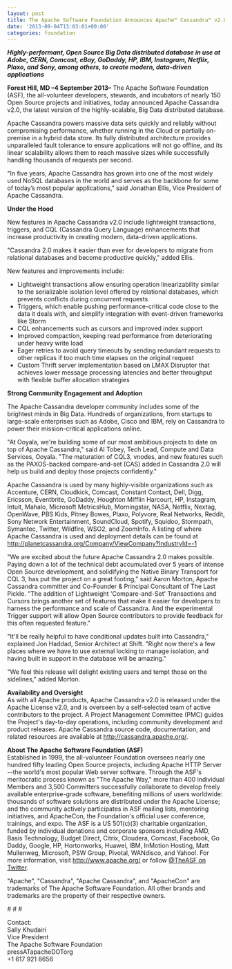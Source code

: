 ```yaml
---
layout: post
title: The Apache Software Foundation Announces Apache™ Cassandra™ v2.0
date: '2013-09-04T13:03:01+00:00'
categories: foundation
---
```

<p class="MsoNormal"><b><i>Highly-performant, Open Source Big Data distributed database in use at Adobe, CERN, Comcast, eBay, GoDaddy, HP, IBM, Instagram, Netflix, Plaxo, and Sony, among others, to create modern, data-driven applications</i></b></p> 
  <p class="MsoNormal"><b>Forest Hill, MD –4 September
2013–</b> The Apache Software Foundation (ASF), the all-volunteer developers,
stewards, and incubators of nearly 150 Open Source projects and initiatives,
today announced Apache Cassandra v2.0, the latest version of the
highly-scalable, Big Data distributed database.<o:p /></p> 
  <p class="MsoNormal">Apache Cassandra powers massive data sets quickly and
reliably without compromising performance, whether running in the Cloud or
partially on-premise in a hybrid data store. Its fully distributed architecture
provides unparalleled fault tolerance to ensure applications will not go
offline, and its linear scalability allows them to reach massive sizes while successfully
handling thousands of requests per second.<o:p /></p> 
  <p class="MsoNormal">&quot;In five years, Apache Cassandra has grown into one of the
most widely used NoSQL databases in the world and serves as the backbone for
some of today’s most popular applications,&quot; said Jonathan Ellis, Vice President
of Apache Cassandra. <o:p /></p> 
  <p class="MsoNormal"><b>Under the Hood<o:p /></b></p> 
  <p class="MsoNormal">New features in Apache Cassandra v2.0 include lightweight
transactions, triggers, and CQL (Cassandra Query Language) enhancements that
increase productivity in creating modern, data-driven applications.<o:p /></p> 
  <p class="MsoNormal">&quot;Cassandra 2.0 makes it easier than ever for developers to
migrate from relational databases and become productive quickly,&quot; added Ellis.<o:p /></p> 
  <p class="MsoNormal">New features and improvements include:<o:p /></p> 
  <p class="MsoNormal"> </p> 
  <ul> 
    <li>Lightweight transactions allow ensuring operation linearizability
similar to the serializable isolation level offered by relational databases,
which prevents conflicts during concurrent requests</li> 
    <li>Triggers, which enable pushing performance-critical code close to the
data it deals with, and simplify integration with event-driven frameworks like
Storm</li> 
    <li>CQL
enhancements such as cursors and improved index support</li> 
    <li>Improved
compaction, keeping read performance from deteriorating under heavy write load</li> 
    <li>Eager
retries to avoid query timeouts by sending redundant requests to other replicas
if too much time elapses on the original request</li> 
    <li>Custom
Thrift server implementation based on LMAX Disruptor that achieves lower
message processing latencies and better throughput with flexible buffer
allocation strategies</li> 
    <p> </p> 
  </ul><b>Strong Community
Engagement and Adoption</b><br /><o:p> 
    <p class="MsoNormal">The Apache Cassandra developer community includes some of
the brightest minds in Big Data. Hundreds of organizations, from startups to
large-scale enterprises such as Adobe, Cisco and IBM, rely on Cassandra to
power their mission-critical applications online. <o:p /></p> 
    <p class="MsoNormal">&quot;At Ooyala, we're building some of our most ambitious
projects to date on top of Apache Cassandra,&quot; said Al Tobey, Tech Lead, Compute
and Data Services, Ooyala. &quot;The maturation of CQL3, vnodes, and new features
such as the PAXOS-backed compare-and-set (CAS) added in Cassandra 2.0 will help
us build and deploy those projects confidently.&quot;<o:p /></p> 
    <p class="MsoNormal">Apache Cassandra is used by many highly-visible organizations such as Accenture, CERN, Cloudkick, Comcast, Constant Contact, Dell, Digg, Ericsson, Eventbrite, GoDaddy, Houghton Mifflin Harcourt, HP, Instagram, Intuit, Mahalo, Microsoft MetricsHub, Morningstar, NASA, Netflix, Nextag, OpenWave, PBS Kids, Pitney Bowes, Plaxo, Polyvore, Real Networks, Reddit, Sony Network Entertainment, SoundCloud, Spotify, Squidoo, Stormpath, Symantec, Twitter, Wildfire, WSO2, and ZoomInfo. A listing of where Apache Cassandra is used and deployment details can be found at <a href="http://planetcassandra.org/Company/ViewCompany?IndustryId=-1">http://planetcassandra.org/Company/ViewCompany?IndustryId=-1</a></p> 
    <p class="MsoNormal">&quot;We are excited about the future Apache Cassandra 2.0 makes possible. Paying down a lot of the technical debt accumulated over 5 years of intense Open Source development, and solidifying the Native Binary Transport for CQL 3, has put the project on a great footing,&quot; said Aaron Morton, Apache Cassandra committer and Co-Founder &amp; Principal Consultant of The Last Pickle. &quot;The addition of Lightweight 'Compare-and-Set' Transactions and Cursors brings another set of features that make it easier for developers to harness the performance and scale of Cassandra. And the experimental Trigger support will allow Open Source contributors to provide feedback for this often requested feature.&quot;</p> 
    <p class="MsoNormal">&quot;It'll be really helpful to have conditional updates built into Cassandra,&quot; explained Jon Haddad, Senior Architect at Shift. &quot;Right now there's a few places where we have to use external locking to manage isolation, and having built in support in the database will be amazing.&quot;</p> 
    <p class="MsoNormal">&quot;We feel this release will delight existing users and tempt those on the sidelines,&quot; added Morton.</p> 
    <p class="MsoNormal"><b>Availability and
Oversight<br /> </b>As with all Apache products, Apache Cassandra v2.0 is released under the
Apache License v2.0, and is overseen by a self-selected team of active
contributors to the project. A Project Management Committee (PMC) guides the
Project's day-to-day operations, including community development and product
releases. Apache Cassandra source code, documentation, and related resources
are available at <a href="http://cassandra.apache.org/">http://cassandra.apache.org/</a>.<b><o:p /></b></p> 
    <p class="MsoNormal"><b>About The Apache
Software Foundation (ASF)<br /> </b>Established in 1999, the all-volunteer Foundation oversees nearly one
hundred fifty leading Open Source projects, including Apache HTTP Server --the
world's most popular Web server software. Through the ASF's meritocratic
process known as &quot;The Apache Way,&quot; more than 400 individual Members
and 3,500 Committers successfully collaborate to develop freely available
enterprise-grade software, benefiting millions of users worldwide: thousands of
software solutions are distributed under the Apache License; and the community
actively participates in ASF mailing lists, mentoring initiatives, and
ApacheCon, the Foundation's official user conference, trainings, and expo. The
ASF is a US 501(c)(3) charitable organization, funded by individual donations
and corporate sponsors including AMD, Basis Technology, Budget Direct, Citrix,
Cloudera, Comcast, Facebook, Go Daddy, Google, HP, Hortonworks, Huawei, IBM,
InMotion Hosting, Matt Mullenweg, Microsoft, PSW Group, Pivotal, WANdisco, and
Yahoo!. For more information, visit <a href="http://www.apache.org/">http://www.apache.org/</a> or follow <a href="https://twitter.com/TheASF">@TheASF on
Twitter</a>.<b><o:p /></b></p> 
    <p class="MsoNormal">&quot;Apache&quot;, &quot;Cassandra&quot;, &quot;Apache
Cassandra&quot;, and &quot;ApacheCon&quot; are trademarks of The Apache
Software Foundation. All other brands and trademarks are the property of their
respective owners.<o:p /></p> 
    <p class="MsoNormal"># # #<o:p /></p> 
    <p class="MsoNormal">Contact:<br />
Sally Khudairi<br />
Vice President<br />
The Apache Software Foundation<br />
pressATapacheDOTorg<br />
+1 617 921 8656<o:p /></p> </o:p>
